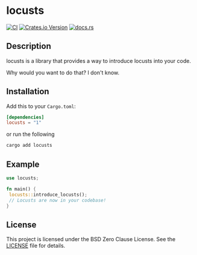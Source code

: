 # locusts

[![CI](https://github.com/locusts-r-us/locusts/actions/workflows/rust.yml/badge.svg)](https://github.com/locusts-r-us/locusts/actions/workflows/rust.yml)
[![Crates.io Version](https://img.shields.io/crates/v/locusts?logo=rust)](https://crates.io/crates/locusts)
[![docs.rs](https://img.shields.io/docsrs/locusts?logo=docsdotrs)](https://docs.rs/locusts)

## Description

locusts is a library that provides a way to introduce locusts into your code.

Why would you want to do that? I don't know.

## Installation

Add this to your `Cargo.toml`:

```toml
[dependencies]
locusts = "1"
```

or run the following

```sh
cargo add locusts
```

## Example

```rust
use locusts;

fn main() {
 locusts::introduce_locusts();
 // Locusts are now in your codebase!
}
```

## License

This project is licensed under the BSD Zero Clause License. See the
[LICENSE](../LICENSE) file for details.
